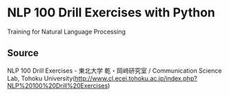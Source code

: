# NLP 100 Drill Exercises with Python
Training for Natural Language Processing
## Source
NLP 100 Drill Exercises - 東北大学 乾・岡﨑研究室 / Communication Science Lab, Tohoku University(http://www.cl.ecei.tohoku.ac.jp/index.php?NLP%20100%20Drill%20Exercises)
